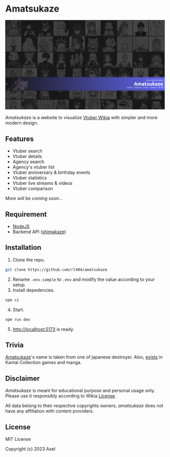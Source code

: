 # Amatsukaze

<p align="center">
    <img src="https://raw.githubusercontent.com/rl404/amatsukaze/master/static/home.png">
</p>

_Amatsukaze_ is a website to visualize [Vtuber Wikia](https://virtualyoutuber.fandom.com/wiki/Virtual_YouTuber_Wiki) with simpler and more modern design.

## Features

- Vtuber search
- Vtuber details
- Agency search
- Agency's vtuber list
- Vtuber anniversary & birthday events
- Vtuber statistics
- Vtuber live streams & videos
- Vtuber comparison

_More will be coming soon..._

## Requirement

- [NodeJS](https://nodejs.org/)
- Backend API ([shimakaze](https://github.com/rl404/shimakaze))

## Installation

1. Clone the repo.

```sh
git clone https://github.com/rl404/amatsukaze
```

2. Rename `.env.sample` to `.env` and modify the value according to your setup.
3. Install depedencies.

```sh
npm ci
```

4. Start.

```sh
npm run dev
```

5. [http://localhost:5173](http://localhost:5173) is ready.

## Trivia

[Amatsukaze](<https://en.wikipedia.org/wiki/Japanese_destroyer_Amatsukaze_(1939)>)'s name is taken from one of japanese destroyer. Also, [exists](https://en.kancollewiki.net/Amatsukaze) in Kantai Collection games and manga.

## Disclaimer

_Amatsukaze_ is meant for educational purpose and personal usage only. Please use it responsibly according to Wikia [License](https://www.fandom.com/licensing).

All data belong to their respective copyrights owners, _amatsukaze_ does not have any affiliation with content providers.

## License

MIT License

Copyright (c) 2023 Axel
